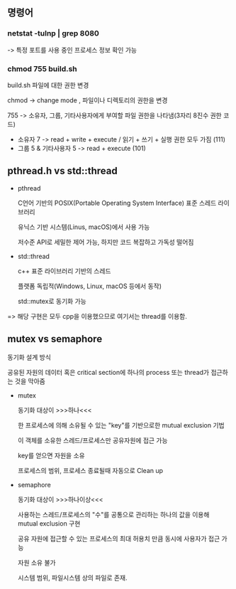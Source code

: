 ## 명령어
### netstat -tulnp | grep 8080
-> 특정 포트를 사용 중인 프로세스 정보 확인 가능

### chmod 755 build.sh
build.sh 파일에 대한 권한 변경

chmod -> change mode , 파일이나 디렉토리의 권한을 변경

755 -> 소유자, 그룹, 기타사용자에게 부여할 파일 권한을 나타냄(3자리 8진수 권한 코드)

* 소유자 7 -> read + write + execute / 읽기 + 쓰기 + 실행 권한 모두 가짐 (111)
* 그룹 5 & 기타사용자 5 -> read + execute (101)

## pthread.h vs std::thread
* pthread

    C언어 기반의 POSIX(Portable Operating System Interface) 표준 스레드 라이브러리
    
    유닉스 기반 시스템(Linus, macOS)에서 사용 가능

    저수준 API로 세밀한 제어 가능, 하지만 코드 복잡하고 가독성 떨어짐

* std::thread

    c++ 표준 라이브러리 기반의 스레드

    플랫폼 독립적(Windows, Linux, macOS 등에서 동작)

    std::mutex로 동기화 가능

=> 해당 구현은 모두 cpp을 이용했으므로 여기서는 thread를 이용함.


## mutex vs semaphore
동기화 설계 방식

공유된 자원의 데이터 혹은 critical section에 하나의 process 또는 thread가 접근하는 것을 막아줌

* mutex

    동기화 대상이 >>>하나<<<

    한 프로세스에 의해 소유될 수 있는 "key"를 기반으로한 mutual exclusion 기법

    이 객체를 소유한 스레드/프로세스만 공유자원에 접근 가능

    key를 얻으면 자원을 소유

    프로세스의 범위, 프로세스 종료될때 자동으로 Clean up

* semaphore

    동기화 대상이 >>>하나이상<<<

    사용하는 스레드/프로세스의 "수"를 공통으로 관리하는 하나의 값을 이용해 mutual exclusion 구현

    공유 자원에 접근할 수 있는 프로세스의 최대 허용치 만큼 동시에 사용자가 접근 가능

    자원 소유 불가

    시스템 범위, 파일시스템 상의 파일로 존재.